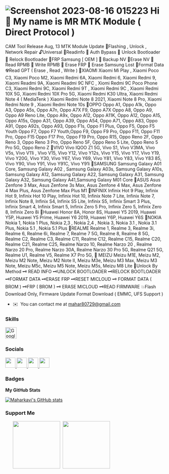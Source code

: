 ![Screenshot 2023-08-16 015223](https://github.com/MaharLinKavi/MR-MTK-MODULE-TOOL/assets/142556125/9ec3b0a0-9ebb-42bc-aff6-bc42da63f9ae)
Hi 👋 My name is MR MTK Module ( Direct Protocol )
==================================================

CAM Tool Release Aug, 13 MTK Module Update 🔑Flashing , Unlock , Network Repair 🔓Universal 🔏Readinfo 🔏 Auth Bypass 🔏 Unlock Bootloader 🔏 Relock Bootloader 🔏FRP Samsung \[ OEM \] 🔏 Backup NV 🔏Erase NV 🔏 Read RPMB 🔏 Write RPMB 🔏 Erase FRP 🔏 Erase Samsung Lost 🔏Format Data ☢️Read GPT ( Erase , Read , Write ) 📌XIAOMI Xiaomi Mi Play , Xiaomi Poco C3, Xiaomi Poco M2, Xiaomi Redmi 6A, Xiaomi Redmi 6, Xiaomi Redmi 9, Xiaomi Readmi 9A, Xiaomi Readmi 9C NFC , Xiomi Redmi 9C Poco Phone C3, Xiaomi Redmi 9C, Xiaomi Redmi 9T , Xiaomi Redmi 9C , Xiaomi Redmi 10X 5G, Xiaomi Redmi 10X Pro 5G, Xiaomi Redmi K30 Ultra, Xiaomi Redmi Note 4 ( MediaTenk ) Xiaomi Redmi Note 8 2021, Xiaomi Note 8 Pro, Xiaomi Redmi Note 9 , Xiaomi Redmi Note 10s 📌OPPO Oppo A1, Oppo A1k, Oppo A3, Oppo A5s, Oppo A7n, Oppo A7X F9, Oppo A7X Oppo A8, Oppo A9, Oppo A9 Reno Lite, Oppo A9x, Oppo A12, Oppo A11K, Oppo A12, Oppo A15, Oppo A15s, Oppo A31, Oppo A39, Oppo A54, Oppo A71, Oppo A83, Oppo A91, Oppo A92s, Oppo A93, Oppo F1s, Oppo F1 Plus, Oppo F5, Oppo F5 Youth Oppo F7, Oppo F7 Youth,Oppo F9, Oppo F9 Pro, Oppo F11, Oppo F11 Pro, Oppo F15 Oppo F17 Pro, Oppo F19 Pro, Oppo R15, Oppo Reno 2F, Oppo Reno 3, Oppo Reno 3 Pro, Oppo Reno 5F, Oppo Reno 5 Lite, Oppo Reno 5 Pro 5G, Oppo Reno Z 📌VIVO Vivo IQOO Z1 5G, Vivo S1, Vivo V3MA, Vivo V5s, Vivo V11i , Vivo V15, Vivo Y12, Vivo Y12s, Vivo Y15, Vivo Y17, Vivo Y19, Vivo Y20G, Vivo Y30, Vivo Y67, Vivo Y69, Vivo Y81, Vivo Y83, Vivo Y83 85, Vivo Y90, Vivo Y91, Vivo Y91C, Vivo Y91i 📌SAMSUNG Samsung Galaxy A01 Core, Samsung Galaxy A02 , Samsung Galaxy A03s, Samsung Galaxy A10s, Samsung Galaxy A12, Samsung Galaxy A22, Samsung Galaxy A31, Samsung Galaxy A32, Samsung Galaxy A41,Samsung Galaxy M01 Core 📌ASUS Asus Zenfone 3 Max, Asus Zenfone 3s Max, Asus Zenfone 4 Max, Asus Zenfone 4 Max Plus, Asus Zenfone Max Plus M1 📌INFINIX Infinix Hot 9 Play, Infinix Hot 9, Infinix Hot 10 Play, Infinix Hot 10, Infinix Note 7 Lite, Infinix Note 7, Infinix Note 8, Infinix S4, Infinix S5 Lite, Infinix S5, Infinix Smart 3 Plus, Infinix Smart 4, Infinix Smart 5, Infinix Zero 5 Pro, Infinix Zero 5, Infinix Zero 8, Infinix Zero 8i 📌Huawei Honor 8A, Honor 8S, Huawei Y5 2019, Huawei Y5P, Huawei Y5 Prime, Huawei Y6 2019, Huawei Y6P, Huawei Y6S 📌NOKIA Nokia 1, Nokia 1 Plus, Nokia 2,3 , Nokia 2,4 , Nokia 3, Nokia 3.1 , Nokia 3.1 Plus, Nokia 5.1 , Nokia 5.1 Plus 📌REALME Realme 1, Realme 3, Realme 3i, Realme 6, Realme 6i, Realme 7, Realme 7 5G, Realme 8, Realme 8 5G, Realme C2, Realme C3, Realme C11, Realme C12, Realme C15, Realme C20, Realme C21, Realme C25, Realme Narzo 10, Realme Narzo 20 , Realme Narzo 20 Pro, Realme Narzo 30A, Realme Narzo 30 Pro 5G, Realme Q21 5G, Realme U1, Realme V5, Realme X7 Pro 5G, 📌 MEIZU Meizu M1E, Meizu M2, Meizu M2 Note, Meizu M2 Note II, Meizu M3e, Meizu M3 Max, Meizu M3 Note, Meizu M5c, Meizu M5 Note, Meizu M5s, Meizu M8 Lite 🔐Unlock By Method 🗝 READ INFO 🗝UNLOCK BOOTLOADER 🗝RELOCK BOOTLOADER 🗝FORMAT DATA 🗝ERASE FRP 🗝RESET MICLOUD 🗝 FORMAT DATA ( BROM ) 🗝FRP ( BROM ) 🗝 ERASE MICLOUD 🗝READ FIRMWARE 💥Flash Download Only, Firmware Update Format Download ( EMMC, UFS Support )

* ✉️  You can contact me at [mahar80729@gmail.com](mailto:mahar80729@gmail.com)

### Skills



<a href="https://cloud.google.com/" target="_blank" rel="noreferrer"><img src="https://raw.githubusercontent.com/danielcranney/readme-generator/main/public/icons/skills/googlecloud-colored.svg" width="36" height="36" alt="Google Cloud" /></a>
</p>


### Socials

<p align="left"> <a href="https://www.facebook.com/https://web.facebook.com/profile.php?id=100092875538508" target="_blank" rel="noreferrer"> <picture> <source media="(prefers-color-scheme: dark)" srcset="undefined" /> <source media="(prefers-color-scheme: light)" srcset="https://raw.githubusercontent.com/danielcranney/readme-generator/main/public/icons/socials/facebook.svg" /> <img src="https://raw.githubusercontent.com/danielcranney/readme-generator/main/public/icons/socials/facebook.svg" width="32" height="32" /> </picture> </a> <a href="https://www.github.com/Maharkavi" target="_blank" rel="noreferrer"> <picture> <source media="(prefers-color-scheme: dark)" srcset="https://raw.githubusercontent.com/danielcranney/readme-generator/main/public/icons/socials/github-dark.svg" /> <source media="(prefers-color-scheme: light)" srcset="https://raw.githubusercontent.com/danielcranney/readme-generator/main/public/icons/socials/github.svg" /> <img src="https://raw.githubusercontent.com/danielcranney/readme-generator/main/public/icons/socials/github.svg" width="32" height="32" /> </picture> </a> <a href="https://www.linkedin.com/in/https://drive.google.com/u/0/uc?id=1_iE2MvPsTcOjMVJDRA5cXHfeF_2eCpm9&export=download" target="_blank" rel="noreferrer"> <picture> <source media="(prefers-color-scheme: dark)" srcset="undefined" /> <source media="(prefers-color-scheme: light)" srcset="https://raw.githubusercontent.com/danielcranney/readme-generator/main/public/icons/socials/linkedin.svg" /> <img src="https://raw.githubusercontent.com/danielcranney/readme-generator/main/public/icons/socials/linkedin.svg" width="32" height="32" /> </picture> </a> <a href="https://https://drive.google.com/u/0/uc?id=1_iE2MvPsTcOjMVJDRA5cXHfeF_2eCpm9&export=download" target="_blank" rel="noreferrer"> <picture> <source media="(prefers-color-scheme: dark)" srcset="undefined" /> <source media="(prefers-color-scheme: light)" srcset="https://raw.githubusercontent.com/danielcranney/readme-generator/main/public/icons/socials/rss.svg" /> <img src="https://raw.githubusercontent.com/danielcranney/readme-generator/main/public/icons/socials/rss.svg" width="32" height="32" /> </picture> </a></p>

### Badges

<b>My GitHub Stats</b>

<a href="http://www.github.com/Maharkavi"><img src="https://github-readme-stats.vercel.app/api?username=Maharkavi&show_icons=true&hide=stars,commits,prs,issues,contribs&title_color=0891b2&text_color=ffffff&icon_color=0891b2&bg_color=1c1917&hide_border=true&show_icons=true" alt="Maharkavi's GitHub stats" /></a>

### Support Me

<ul style="list-style-type: none; margin: 0;">

<li style="display: inline-block; margin-right: 0.25rem;"><a href="https://www.buymeacoffee.com/https://drive.google.com/u/0/uc?id=1_iE2MvPsTcOjMVJDRA5cXHfeF_2eCpm9&export=download"><img src="https://cdn.buymeacoffee.com/buttons/v2/default-yellow.png" width="150"/></a></li>

<li style="display: inline-block; margin-right: 0.25rem;"><a href="https://www.ko-fi.com/MaharKavi"><img src="https://storage.ko-fi.com/cdn/kofi2.png?v=3" width="150"/></a></li>

</ul>
